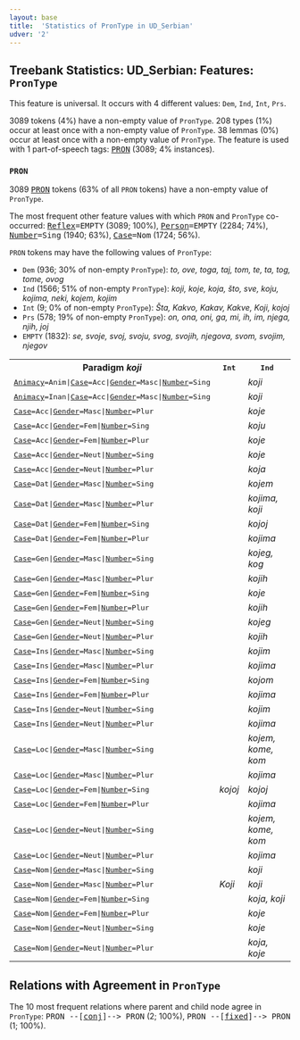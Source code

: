 ```yaml
---
layout: base
title:  'Statistics of PronType in UD_Serbian'
udver: '2'
---
```


## Treebank Statistics: UD_Serbian: Features: `PronType`

This feature is universal.
It occurs with 4 different values: `Dem`, `Ind`, `Int`, `Prs`.

3089 tokens (4%) have a non-empty value of `PronType`.
208 types (1%) occur at least once with a non-empty value of `PronType`.
38 lemmas (0%) occur at least once with a non-empty value of `PronType`.
The feature is used with 1 part-of-speech tags: <tt><a href="sr-pos-PRON.html">PRON</a></tt> (3089; 4% instances).

### `PRON`

3089 <tt><a href="sr-pos-PRON.html">PRON</a></tt> tokens (63% of all `PRON` tokens) have a non-empty value of `PronType`.

The most frequent other feature values with which `PRON` and `PronType` co-occurred: <tt><a href="sr-feat-Reflex.html">Reflex</a></tt><tt>=EMPTY</tt> (3089; 100%), <tt><a href="sr-feat-Person.html">Person</a></tt><tt>=EMPTY</tt> (2284; 74%), <tt><a href="sr-feat-Number.html">Number</a></tt><tt>=Sing</tt> (1940; 63%), <tt><a href="sr-feat-Case.html">Case</a></tt><tt>=Nom</tt> (1724; 56%).

`PRON` tokens may have the following values of `PronType`:

* `Dem` (936; 30% of non-empty `PronType`): <em>to, ove, toga, taj, tom, te, ta, tog, tome, ovog</em>
* `Ind` (1566; 51% of non-empty `PronType`): <em>koji, koje, koja, što, sve, koju, kojima, neki, kojem, kojim</em>
* `Int` (9; 0% of non-empty `PronType`): <em>Šta, Kakvo, Kakav, Kakve, Koji, kojoj</em>
* `Prs` (578; 19% of non-empty `PronType`): <em>on, ona, oni, ga, mi, ih, im, njega, njih, joj</em>
* `EMPTY` (1832): <em>se, svoje, svoj, svoju, svog, svojih, njegova, svom, svojim, njegov</em>

<table>
  <tr><th>Paradigm <i>koji</i></th><th><tt>Int</tt></th><th><tt>Ind</tt></th></tr>
  <tr><td><tt><tt><a href="sr-feat-Animacy.html">Animacy</a></tt><tt>=Anim</tt>|<tt><a href="sr-feat-Case.html">Case</a></tt><tt>=Acc</tt>|<tt><a href="sr-feat-Gender.html">Gender</a></tt><tt>=Masc</tt>|<tt><a href="sr-feat-Number.html">Number</a></tt><tt>=Sing</tt></tt></td><td></td><td><em>koji</em></td></tr>
  <tr><td><tt><tt><a href="sr-feat-Animacy.html">Animacy</a></tt><tt>=Inan</tt>|<tt><a href="sr-feat-Case.html">Case</a></tt><tt>=Acc</tt>|<tt><a href="sr-feat-Gender.html">Gender</a></tt><tt>=Masc</tt>|<tt><a href="sr-feat-Number.html">Number</a></tt><tt>=Sing</tt></tt></td><td></td><td><em>koji</em></td></tr>
  <tr><td><tt><tt><a href="sr-feat-Case.html">Case</a></tt><tt>=Acc</tt>|<tt><a href="sr-feat-Gender.html">Gender</a></tt><tt>=Masc</tt>|<tt><a href="sr-feat-Number.html">Number</a></tt><tt>=Plur</tt></tt></td><td></td><td><em>koje</em></td></tr>
  <tr><td><tt><tt><a href="sr-feat-Case.html">Case</a></tt><tt>=Acc</tt>|<tt><a href="sr-feat-Gender.html">Gender</a></tt><tt>=Fem</tt>|<tt><a href="sr-feat-Number.html">Number</a></tt><tt>=Sing</tt></tt></td><td></td><td><em>koju</em></td></tr>
  <tr><td><tt><tt><a href="sr-feat-Case.html">Case</a></tt><tt>=Acc</tt>|<tt><a href="sr-feat-Gender.html">Gender</a></tt><tt>=Fem</tt>|<tt><a href="sr-feat-Number.html">Number</a></tt><tt>=Plur</tt></tt></td><td></td><td><em>koje</em></td></tr>
  <tr><td><tt><tt><a href="sr-feat-Case.html">Case</a></tt><tt>=Acc</tt>|<tt><a href="sr-feat-Gender.html">Gender</a></tt><tt>=Neut</tt>|<tt><a href="sr-feat-Number.html">Number</a></tt><tt>=Sing</tt></tt></td><td></td><td><em>koje</em></td></tr>
  <tr><td><tt><tt><a href="sr-feat-Case.html">Case</a></tt><tt>=Acc</tt>|<tt><a href="sr-feat-Gender.html">Gender</a></tt><tt>=Neut</tt>|<tt><a href="sr-feat-Number.html">Number</a></tt><tt>=Plur</tt></tt></td><td></td><td><em>koja</em></td></tr>
  <tr><td><tt><tt><a href="sr-feat-Case.html">Case</a></tt><tt>=Dat</tt>|<tt><a href="sr-feat-Gender.html">Gender</a></tt><tt>=Masc</tt>|<tt><a href="sr-feat-Number.html">Number</a></tt><tt>=Sing</tt></tt></td><td></td><td><em>kojem</em></td></tr>
  <tr><td><tt><tt><a href="sr-feat-Case.html">Case</a></tt><tt>=Dat</tt>|<tt><a href="sr-feat-Gender.html">Gender</a></tt><tt>=Masc</tt>|<tt><a href="sr-feat-Number.html">Number</a></tt><tt>=Plur</tt></tt></td><td></td><td><em>kojima, koji</em></td></tr>
  <tr><td><tt><tt><a href="sr-feat-Case.html">Case</a></tt><tt>=Dat</tt>|<tt><a href="sr-feat-Gender.html">Gender</a></tt><tt>=Fem</tt>|<tt><a href="sr-feat-Number.html">Number</a></tt><tt>=Sing</tt></tt></td><td></td><td><em>kojoj</em></td></tr>
  <tr><td><tt><tt><a href="sr-feat-Case.html">Case</a></tt><tt>=Dat</tt>|<tt><a href="sr-feat-Gender.html">Gender</a></tt><tt>=Fem</tt>|<tt><a href="sr-feat-Number.html">Number</a></tt><tt>=Plur</tt></tt></td><td></td><td><em>kojima</em></td></tr>
  <tr><td><tt><tt><a href="sr-feat-Case.html">Case</a></tt><tt>=Gen</tt>|<tt><a href="sr-feat-Gender.html">Gender</a></tt><tt>=Masc</tt>|<tt><a href="sr-feat-Number.html">Number</a></tt><tt>=Sing</tt></tt></td><td></td><td><em>kojeg, kog</em></td></tr>
  <tr><td><tt><tt><a href="sr-feat-Case.html">Case</a></tt><tt>=Gen</tt>|<tt><a href="sr-feat-Gender.html">Gender</a></tt><tt>=Masc</tt>|<tt><a href="sr-feat-Number.html">Number</a></tt><tt>=Plur</tt></tt></td><td></td><td><em>kojih</em></td></tr>
  <tr><td><tt><tt><a href="sr-feat-Case.html">Case</a></tt><tt>=Gen</tt>|<tt><a href="sr-feat-Gender.html">Gender</a></tt><tt>=Fem</tt>|<tt><a href="sr-feat-Number.html">Number</a></tt><tt>=Sing</tt></tt></td><td></td><td><em>koje</em></td></tr>
  <tr><td><tt><tt><a href="sr-feat-Case.html">Case</a></tt><tt>=Gen</tt>|<tt><a href="sr-feat-Gender.html">Gender</a></tt><tt>=Fem</tt>|<tt><a href="sr-feat-Number.html">Number</a></tt><tt>=Plur</tt></tt></td><td></td><td><em>kojih</em></td></tr>
  <tr><td><tt><tt><a href="sr-feat-Case.html">Case</a></tt><tt>=Gen</tt>|<tt><a href="sr-feat-Gender.html">Gender</a></tt><tt>=Neut</tt>|<tt><a href="sr-feat-Number.html">Number</a></tt><tt>=Sing</tt></tt></td><td></td><td><em>kojeg</em></td></tr>
  <tr><td><tt><tt><a href="sr-feat-Case.html">Case</a></tt><tt>=Gen</tt>|<tt><a href="sr-feat-Gender.html">Gender</a></tt><tt>=Neut</tt>|<tt><a href="sr-feat-Number.html">Number</a></tt><tt>=Plur</tt></tt></td><td></td><td><em>kojih</em></td></tr>
  <tr><td><tt><tt><a href="sr-feat-Case.html">Case</a></tt><tt>=Ins</tt>|<tt><a href="sr-feat-Gender.html">Gender</a></tt><tt>=Masc</tt>|<tt><a href="sr-feat-Number.html">Number</a></tt><tt>=Sing</tt></tt></td><td></td><td><em>kojim</em></td></tr>
  <tr><td><tt><tt><a href="sr-feat-Case.html">Case</a></tt><tt>=Ins</tt>|<tt><a href="sr-feat-Gender.html">Gender</a></tt><tt>=Masc</tt>|<tt><a href="sr-feat-Number.html">Number</a></tt><tt>=Plur</tt></tt></td><td></td><td><em>kojima</em></td></tr>
  <tr><td><tt><tt><a href="sr-feat-Case.html">Case</a></tt><tt>=Ins</tt>|<tt><a href="sr-feat-Gender.html">Gender</a></tt><tt>=Fem</tt>|<tt><a href="sr-feat-Number.html">Number</a></tt><tt>=Sing</tt></tt></td><td></td><td><em>kojom</em></td></tr>
  <tr><td><tt><tt><a href="sr-feat-Case.html">Case</a></tt><tt>=Ins</tt>|<tt><a href="sr-feat-Gender.html">Gender</a></tt><tt>=Fem</tt>|<tt><a href="sr-feat-Number.html">Number</a></tt><tt>=Plur</tt></tt></td><td></td><td><em>kojima</em></td></tr>
  <tr><td><tt><tt><a href="sr-feat-Case.html">Case</a></tt><tt>=Ins</tt>|<tt><a href="sr-feat-Gender.html">Gender</a></tt><tt>=Neut</tt>|<tt><a href="sr-feat-Number.html">Number</a></tt><tt>=Sing</tt></tt></td><td></td><td><em>kojim</em></td></tr>
  <tr><td><tt><tt><a href="sr-feat-Case.html">Case</a></tt><tt>=Ins</tt>|<tt><a href="sr-feat-Gender.html">Gender</a></tt><tt>=Neut</tt>|<tt><a href="sr-feat-Number.html">Number</a></tt><tt>=Plur</tt></tt></td><td></td><td><em>kojima</em></td></tr>
  <tr><td><tt><tt><a href="sr-feat-Case.html">Case</a></tt><tt>=Loc</tt>|<tt><a href="sr-feat-Gender.html">Gender</a></tt><tt>=Masc</tt>|<tt><a href="sr-feat-Number.html">Number</a></tt><tt>=Sing</tt></tt></td><td></td><td><em>kojem, kome, kom</em></td></tr>
  <tr><td><tt><tt><a href="sr-feat-Case.html">Case</a></tt><tt>=Loc</tt>|<tt><a href="sr-feat-Gender.html">Gender</a></tt><tt>=Masc</tt>|<tt><a href="sr-feat-Number.html">Number</a></tt><tt>=Plur</tt></tt></td><td></td><td><em>kojima</em></td></tr>
  <tr><td><tt><tt><a href="sr-feat-Case.html">Case</a></tt><tt>=Loc</tt>|<tt><a href="sr-feat-Gender.html">Gender</a></tt><tt>=Fem</tt>|<tt><a href="sr-feat-Number.html">Number</a></tt><tt>=Sing</tt></tt></td><td><em>kojoj</em></td><td><em>kojoj</em></td></tr>
  <tr><td><tt><tt><a href="sr-feat-Case.html">Case</a></tt><tt>=Loc</tt>|<tt><a href="sr-feat-Gender.html">Gender</a></tt><tt>=Fem</tt>|<tt><a href="sr-feat-Number.html">Number</a></tt><tt>=Plur</tt></tt></td><td></td><td><em>kojima</em></td></tr>
  <tr><td><tt><tt><a href="sr-feat-Case.html">Case</a></tt><tt>=Loc</tt>|<tt><a href="sr-feat-Gender.html">Gender</a></tt><tt>=Neut</tt>|<tt><a href="sr-feat-Number.html">Number</a></tt><tt>=Sing</tt></tt></td><td></td><td><em>kojem, kome, kom</em></td></tr>
  <tr><td><tt><tt><a href="sr-feat-Case.html">Case</a></tt><tt>=Loc</tt>|<tt><a href="sr-feat-Gender.html">Gender</a></tt><tt>=Neut</tt>|<tt><a href="sr-feat-Number.html">Number</a></tt><tt>=Plur</tt></tt></td><td></td><td><em>kojima</em></td></tr>
  <tr><td><tt><tt><a href="sr-feat-Case.html">Case</a></tt><tt>=Nom</tt>|<tt><a href="sr-feat-Gender.html">Gender</a></tt><tt>=Masc</tt>|<tt><a href="sr-feat-Number.html">Number</a></tt><tt>=Sing</tt></tt></td><td></td><td><em>koji</em></td></tr>
  <tr><td><tt><tt><a href="sr-feat-Case.html">Case</a></tt><tt>=Nom</tt>|<tt><a href="sr-feat-Gender.html">Gender</a></tt><tt>=Masc</tt>|<tt><a href="sr-feat-Number.html">Number</a></tt><tt>=Plur</tt></tt></td><td><em>Koji</em></td><td><em>koji</em></td></tr>
  <tr><td><tt><tt><a href="sr-feat-Case.html">Case</a></tt><tt>=Nom</tt>|<tt><a href="sr-feat-Gender.html">Gender</a></tt><tt>=Fem</tt>|<tt><a href="sr-feat-Number.html">Number</a></tt><tt>=Sing</tt></tt></td><td></td><td><em>koja, koji</em></td></tr>
  <tr><td><tt><tt><a href="sr-feat-Case.html">Case</a></tt><tt>=Nom</tt>|<tt><a href="sr-feat-Gender.html">Gender</a></tt><tt>=Fem</tt>|<tt><a href="sr-feat-Number.html">Number</a></tt><tt>=Plur</tt></tt></td><td></td><td><em>koje</em></td></tr>
  <tr><td><tt><tt><a href="sr-feat-Case.html">Case</a></tt><tt>=Nom</tt>|<tt><a href="sr-feat-Gender.html">Gender</a></tt><tt>=Neut</tt>|<tt><a href="sr-feat-Number.html">Number</a></tt><tt>=Sing</tt></tt></td><td></td><td><em>koje</em></td></tr>
  <tr><td><tt><tt><a href="sr-feat-Case.html">Case</a></tt><tt>=Nom</tt>|<tt><a href="sr-feat-Gender.html">Gender</a></tt><tt>=Neut</tt>|<tt><a href="sr-feat-Number.html">Number</a></tt><tt>=Plur</tt></tt></td><td></td><td><em>koja, koje</em></td></tr>
</table>

## Relations with Agreement in `PronType`

The 10 most frequent relations where parent and child node agree in `PronType`:
<tt>PRON --[<tt><a href="sr-dep-conj.html">conj</a></tt>]--> PRON</tt> (2; 100%),
<tt>PRON --[<tt><a href="sr-dep-fixed.html">fixed</a></tt>]--> PRON</tt> (1; 100%).

